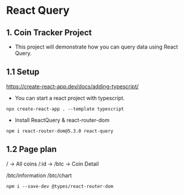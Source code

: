 # React Query

## 1. Coin Tracker Project

- This project will demonstrate how you can query data using React Query.

## 1.1 Setup
https://create-react-app.dev/docs/adding-typescript/

- You can start a react project with typescript.
```
npx create-react-app . --template typescript
```

- Install ReactQuery & react-router-dom
```
npm i react-router-dom@5.3.0 react-query
```

## 1.2 Page plan

/ -> All coins
/:id -> /btc -> Coin Detail

/btc/information
/btc/chart

```
npm i --save-dev @types/react-router-dom
```